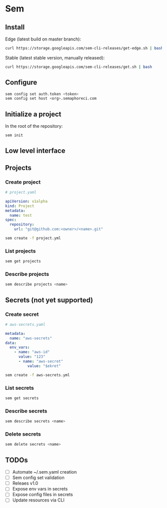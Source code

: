 # Sem

## Install

Edge (latest build on master branch):

``` bash
curl https://storage.googleapis.com/sem-cli-releases/get-edge.sh | bash
```

Stable (latest stable version, manually released):

``` bash
curl https://storage.googleapis.com/sem-cli-releases/get.sh | bash
```

## Configure

``` bash
sem config set auth.token <token>
sem config set host <org>.semaphoreci.com
```

## Initialize a project

In the root of the repository:

``` bash
sem init
```

## Low level interface

## Projects

### Create project

``` yaml
# project.yaml

apiVersion: v1alpha
kind: Project
metadata:
  name: test
spec:
  repository:
    url: "git@github.com:<owner>/<name>.git"
```

``` bash
sem create -f project.yml
```

### List projects

``` bash
sem get projects
```

### Describe projects

``` bash
sem describe projects <name>
```

## Secrets (not yet supported)

### Create secret

``` yaml
# aws-secrets.yaml

metadata:
  name: "aws-secrets"
data:
  env_vars:
    - name: "aws-id"
      value: "123"
	  - name: "aws-secret"
		  value: "$ekret"
```

``` bash
sem create -f aws-secrets.yml
```

### List secrets

``` bash
sem get secrets
```

### Describe secrets

``` bash
sem describe secrets <name>
```

### Delete secrets

``` bash
sem delete secrets <name>
```

## TODOs

- [ ] Automate ~/.sem.yaml creation
- [ ] Sem config set validation
- [ ] Releaes v1.0
- [ ] Expose env vars in secrets
- [ ] Expose config files in secrets
- [ ] Update resources via CLI
